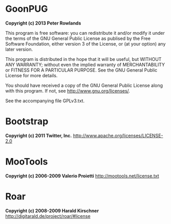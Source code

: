 GoonPUG
=======
**Copyright (c) 2013 Peter Rowlands**

This program is free software: you can redistribute it and/or modify
it under the terms of the GNU General Public License as publised by
the Free Software Foundation, either version 3 of the License, or
(at your option) any later version.

This program is distributed in the hope that it will be useful,
but WITHOUT ANY WARRANTY; without even the implied warranty of
MERCHANTABILITY or FITNESS FOR A PARTICULAR PURPOSE. See the
GNU General Public License for more details.

You should have received a copy of the GNU General Public License
along with this program. If not, see <http://www.gnu.org/licenses/>.

See the accompanying file GPLv3.txt.


Bootstrap
=========
**Copyright (c) 2011 Twitter, Inc.**
http://www.apache.org/licenses/LICENSE-2.0

MooTools
========
**Copyright (c) 2006-2009 Valerio Proietti**
http://mootools.net/license.txt

Roar
====
**Copyright (c) 2008-2009 Harald Kirschner**
http://digitarald.de/project/roar/#license
